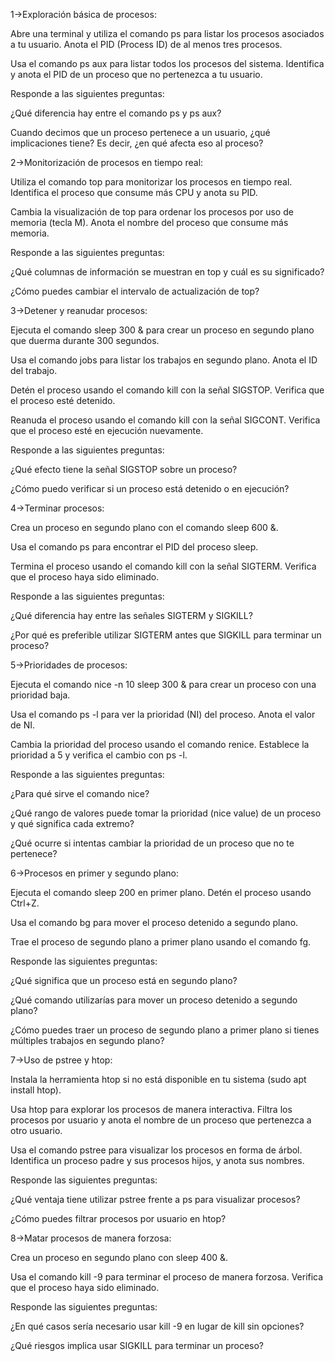 1->Exploración básica de procesos:

Abre una terminal y utiliza el comando ps para listar los procesos asociados a tu usuario. Anota el PID (Process ID) de al menos tres procesos.

Usa el comando ps aux para listar todos los procesos del sistema. Identifica y anota el PID de un proceso que no pertenezca a tu usuario.

Responde a las siguientes preguntas:

¿Qué diferencia hay entre el comando ps y ps aux?

Cuando decimos que un proceso pertenece a un usuario, ¿qué implicaciones tiene? Es decir, ¿en qué afecta eso al proceso?

2->Monitorización de procesos en tiempo real:

Utiliza el comando top para monitorizar los procesos en tiempo real. Identifica el proceso que consume más CPU y anota su PID.

Cambia la visualización de top para ordenar los procesos por uso de memoria (tecla M). Anota el nombre del proceso que consume más memoria.

Responde a las siguientes preguntas:

¿Qué columnas de información se muestran en top y cuál es su significado?

¿Cómo puedes cambiar el intervalo de actualización de top?

3->Detener y reanudar procesos:

Ejecuta el comando sleep 300 & para crear un proceso en segundo plano que duerma durante 300 segundos.

Usa el comando jobs para listar los trabajos en segundo plano. Anota el ID del trabajo.

Detén el proceso usando el comando kill con la señal SIGSTOP. Verifica que el proceso esté detenido.

Reanuda el proceso usando el comando kill con la señal SIGCONT. Verifica que el proceso esté en ejecución nuevamente.

Responde a las siguientes preguntas:

¿Qué efecto tiene la señal SIGSTOP sobre un proceso?

¿Cómo puedo verificar si un proceso está detenido o en ejecución?

4->Terminar procesos:

Crea un proceso en segundo plano con el comando sleep 600 &.

Usa el comando ps para encontrar el PID del proceso sleep.

Termina el proceso usando el comando kill con la señal SIGTERM. Verifica que el proceso haya sido eliminado.

Responde a las siguientes preguntas:

¿Qué diferencia hay entre las señales SIGTERM y SIGKILL?

¿Por qué es preferible utilizar SIGTERM antes que SIGKILL para terminar un proceso?

5->Prioridades de procesos:

Ejecuta el comando nice -n 10 sleep 300 & para crear un proceso con una prioridad baja.

Usa el comando ps -l para ver la prioridad (NI) del proceso. Anota el valor de NI.

Cambia la prioridad del proceso usando el comando renice. Establece la prioridad a 5 y verifica el cambio con ps -l.

Responde a las siguientes preguntas:

¿Para qué sirve el comando nice?

¿Qué rango de valores puede tomar la prioridad (nice value) de un proceso y qué significa cada extremo?

¿Qué ocurre si intentas cambiar la prioridad de un proceso que no te pertenece?

6->Procesos en primer y segundo plano:

Ejecuta el comando sleep 200 en primer plano. Detén el proceso usando Ctrl+Z.

Usa el comando bg para mover el proceso detenido a segundo plano.

Trae el proceso de segundo plano a primer plano usando el comando fg.

Responde las siguientes preguntas:

¿Qué significa que un proceso está en segundo plano?

¿Qué comando utilizarías para mover un proceso detenido a segundo plano?

¿Cómo puedes traer un proceso de segundo plano a primer plano si tienes múltiples trabajos en segundo plano?

7->Uso de pstree y htop:

Instala la herramienta htop si no está disponible en tu sistema (sudo apt install htop).

Usa htop para explorar los procesos de manera interactiva. Filtra los procesos por usuario y anota el nombre de un proceso que pertenezca a otro usuario.

Usa el comando pstree para visualizar los procesos en forma de árbol. Identifica un proceso padre y sus procesos hijos, y anota sus nombres.

Responde las siguientes preguntas:

¿Qué ventaja tiene utilizar pstree frente a ps para visualizar procesos?

¿Cómo puedes filtrar procesos por usuario en htop?

8->Matar procesos de manera forzosa:

Crea un proceso en segundo plano con sleep 400 &.

Usa el comando kill -9 para terminar el proceso de manera forzosa. Verifica que el proceso haya sido eliminado.

Responde las siguientes preguntas:

¿En qué casos sería necesario usar kill -9 en lugar de kill sin opciones?

¿Qué riesgos implica usar SIGKILL para terminar un proceso?
